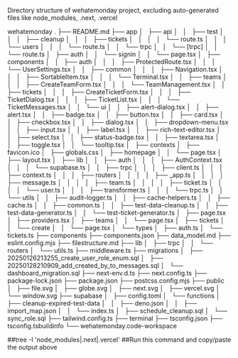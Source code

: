 Directory structure of wehatemonday project, excluding auto-generated files like node_modules, .next, .vercel

wehatemonday
.
├── README.md
├── app
│   ├── api
│   │   ├── test
│   │   │   ├── cleanup
│   │   │   ├── tickets
│   │   │   │   └── route.ts
│   │   │   └── users
│   │   │       └── route.ts
│   │   └── trpc
│   │       └── [trpc]
│   │           └── route.ts
│   ├── auth
│   │   └── signin
│   │       └── page.tsx
│   ├── components
│   │   ├── auth
│   │   │   ├── ProtectedRoute.tsx
│   │   │   └── UserSettings.tsx
│   │   ├── common
│   │   │   ├── Navigation.tsx
│   │   │   ├── SortableItem.tsx
│   │   │   └── Terminal.tsx
│   │   ├── teams
│   │   │   ├── CreateTeamForm.tsx
│   │   │   └── TeamManagement.tsx
│   │   ├── tickets
│   │   │   ├── CreateTicketForm.tsx
│   │   │   ├── TicketDialog.tsx
│   │   │   ├── TicketList.tsx
│   │   │   └── TicketMessages.tsx
│   │   └── ui
│   │       ├── alert-dialog.tsx
│   │       ├── alert.tsx
│   │       ├── badge.tsx
│   │       ├── button.tsx
│   │       ├── card.tsx
│   │       ├── checkbox.tsx
│   │       ├── dialog.tsx
│   │       ├── dropdown-menu.tsx
│   │       ├── input.tsx
│   │       ├── label.tsx
│   │       ├── rich-text-editor.tsx
│   │       ├── select.tsx
│   │       ├── status-badge.tsx
│   │       ├── textarea.tsx
│   │       ├── toggle.tsx
│   │       └── tooltip.tsx
│   ├── contexts
│   ├── favicon.ico
│   ├── globals.css
│   ├── homepage
│   │   └── page.tsx
│   ├── layout.tsx
│   ├── lib
│   │   ├── auth
│   │   │   ├── AuthContext.tsx
│   │   │   └── supabase.ts
│   │   ├── trpc
│   │   │   ├── client.ts
│   │   │   ├── context.ts
│   │   │   ├── routers
│   │   │   │   ├── _app.ts
│   │   │   │   ├── message.ts
│   │   │   │   ├── team.ts
│   │   │   │   ├── ticket.ts
│   │   │   │   └── user.ts
│   │   │   ├── transformer.ts
│   │   │   └── trpc.ts
│   │   └── utils
│   │       ├── audit-logger.ts
│   │       ├── cache-helpers.ts
│   │       ├── cache.ts
│   │       ├── common.ts
│   │       ├── test-data-cleanup.ts
│   │       ├── test-data-generator.ts
│   │       └── test-ticket-generator.ts
│   ├── page.tsx
│   ├── providers.tsx
│   ├── teams
│   │   └── page.tsx
│   ├── tickets
│   │   └── create
│   │       └── page.tsx
│   └── types
│       ├── auth.ts
│       └── tickets.ts
├── components
├── components.json
├── data_model.md
├── eslint.config.mjs
├── filestructure.md
├── lib
│   ├── trpc
│   │   └── routers
│   └── utils.ts
├── middleware.ts
├── migrations
│   ├── 20250126213255_create_user_role_enum.sql
│   ├── 20250128210909_add_created_by_to_messages.sql
│   └── dashboard_migration.sql
├── next-env.d.ts
├── next.config.ts
├── package-lock.json
├── package.json
├── postcss.config.mjs
├── public
│   ├── file.svg
│   ├── globe.svg
│   ├── next.svg
│   ├── vercel.svg
│   └── window.svg
├── supabase
│   ├── config.toml
│   └── functions
│       ├── cleanup-expired-test-data
│       │   ├── deno.json
│       │   ├── import_map.json
│       │   └── index.ts
│       ├── schedule_cleanup.sql
│       └── sync_role.sql
├── tailwind.config.ts
├── terminal
├── tsconfig.json
├── tsconfig.tsbuildinfo
└── wehatemonday.code-workspace

##tree -I 'node_modules|.next|.vercel' 
##Run this command and copy/paste the output above
